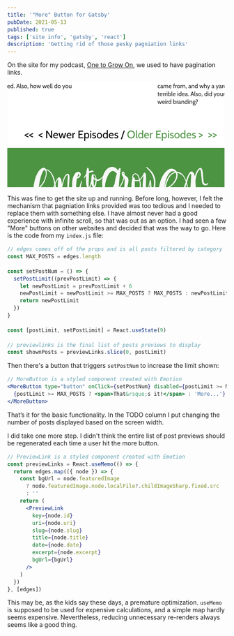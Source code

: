 ```yaml
---
title: '"More" Button for Gatsby'
pubDate: 2021-05-13
published: true
tags: ['site info', 'gatsby', 'react']
description: 'Getting rid of those pesky pagniation links'
---
```


On the site for my podcast, [One to Grow On](https://onetogrowonpod.com), we used to have pagination links.

![links that point to older and newer episodes](./pagination.png)

This was fine to get the site up and running. Before long, however, I felt the mechanism that pagniation links provided was too tedious and I needed to replace them with something else. I have almost never had a good experience with infinite scroll, so that was out as an option. I had seen a few "More" buttons on other websites and decided that was the way to go. Here is the code from my `index.js` file:

```jsx
// edges comes off of the props and is all posts filtered by category
const MAX_POSTS = edges.length

const setPostNum = () => {
  setPostLimit((prevPostLimit) => {
    let newPostLimit = prevPostLimit + 6
    newPostLimit = newPostLimit >= MAX_POSTS ? MAX_POSTS : newPostLimit
    return newPostLimit
  })
}

const [postLimit, setPostLimit] = React.useState(9)

// previewlinks is the final list of posts previews to display
const shownPosts = previewLinks.slice(0, postLimit)
```

Then there's a button that triggers `setPostNum` to increase the limit shown:

```jsx
// MoreButton is a styled component created with Emotion
<MoreButton type="button" onClick={setPostNum} disabled={postLimit >= MAX_POSTS}>
  {postLimit >= MAX_POSTS ? <span>That&rsquo;s it!</span> : 'More...'}
</MoreButton>
```

That&rsquo;s it for the basic functionality. In the TODO column I put changing the number of posts displayed based on the screen width.

I did take one more step. I didn't think the entire list of post previews should be regenerated each time a user hit the more button.

```jsx
// PreviewLink is a styled component created with Emotion
const previewLinks = React.useMemo(() => {
  return edges.map(({ node }) => {
    const bgUrl = node.featuredImage
      ? node.featuredImage.node.localFile?.childImageSharp.fixed.src
      : ''
    return (
      <PreviewLink
        key={node.id}
        uri={node.uri}
        slug={node.slug}
        title={node.title}
        date={node.date}
        excerpt={node.excerpt}
        bgUrl={bgUrl}
      />
    )
  })
}, [edges])
```

This may be, as the kids say these days, a premature optimization. `useMemo` is supposed to be used for expensive calculations, and a simple map hardly seems expensive. Nevertheless, reducing unnecessary re-renders always seems like a good thing.
